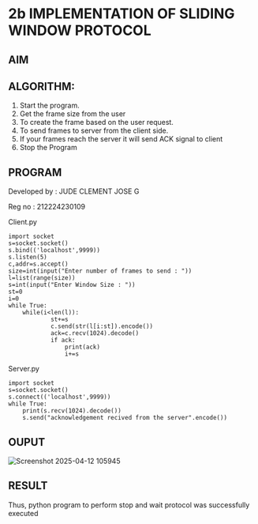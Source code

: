 # 2b IMPLEMENTATION OF SLIDING WINDOW PROTOCOL
## AIM
## ALGORITHM:
1. Start the program.
2. Get the frame size from the user
3. To create the frame based on the user request.
4. To send frames to server from the client side.
5. If your frames reach the server it will send ACK signal to client
6. Stop the Program
## PROGRAM
Developed by : JUDE CLEMENT JOSE G

Reg no : 212224230109


Client.py

```
import socket 
s=socket.socket() 
s.bind(('localhost',9999)) 
s.listen(5) 
c,addr=s.accept() 
size=int(input("Enter number of frames to send : ")) 
l=list(range(size)) 
s=int(input("Enter Window Size : ")) 
st=0 
i=0 
while True: 
    while(i<len(l)): 
            st+=s 
            c.send(str(l[i:st]).encode()) 
            ack=c.recv(1024).decode() 
            if ack: 
                print(ack) 
                i+=s
```


Server.py
```
import socket 
s=socket.socket() 
s.connect(('localhost',9999))
while True:    
    print(s.recv(1024).decode()) 
    s.send("acknowledgement recived from the server".encode())
```
## OUPUT

![Screenshot 2025-04-12 105945](https://github.com/user-attachments/assets/8b83008a-0327-4cc1-8e5f-ef3d65f00db3)


## RESULT
Thus, python program to perform stop and wait protocol was successfully executed
